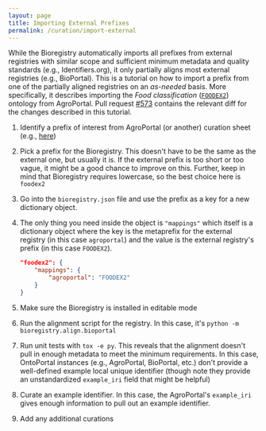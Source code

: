 ```yaml
---
layout: page
title: Importing External Prefixes
permalink: /curation/import-external
---
```

While the Bioregistry automatically imports all prefixes from external
registries with similar scope and sufficient minimum metadata and quality
standards (e.g., Identifiers.org), it only partially aligns most external
registries (e.g., BioPortal). This is a tutorial on how to import a prefix from
one of the partially aligned registries on an *as-needed* basis. More
specifically, it describes importing the _Food
classification_ ([`FOODEX2`](http://agroportal.lirmm.fr/ontologies/FOODEX2))
ontology from AgroPortal. Pull
request [#573](https://github.com/biopragmatics/bioregistry/pull/573) contains
the relevant diff for the changes described in this tutorial.

1. Identify a prefix of interest from AgroPortal (or another) curation
   sheet (e.g., [here](https://github.com/biopragmatics/bioregistry/blob/main/src/bioregistry/data/external/agroportal/curation.tsv))
2. Pick a prefix for the Bioregistry. This doesn't have to be the same as the
   external one, but usually it is. If the external prefix is too short or too
   vague, it might be a good chance to improve on this. Further, keep in mind
   that Bioregistry requires lowercase, so the best choice here is `foodex2`
3. Go into the `bioregistry.json` file and use the prefix as a key for a new
   dictionary object.
4. The only thing you need inside the object is `"mappings"` which itself is a
   dictionary object where the key is the metaprefix for the external registry
   (in this case `agroportal`) and the value is the external registry's prefix
   (in this case `FOODEX2`).

    ```json
    "foodex2": {
        "mappings": {
            "agroportal": "FOODEX2"
        }
    }
    ```
5. Make sure the Bioregistry is installed in editable mode
6. Run the alignment script for the registry. In this case,
   it's `python -m bioregistry.align.bioportal`
7. Run unit tests with `tox -e py`. This reveals that the alignment doesn't pull
   in enough metadata to meet the minimum requirements. In this case, OntoPortal
   instances (e.g., AgroPortal, BioPortal, etc.) don't provide a well-defined
   example local unique identifier (though note they provide an
   unstandardized `example_iri` field that might be helpful)
8. Curate an example identifier. In this case, the AgroPortal's `example_iri`
   gives enough information to pull out an example identifier.
9. Add any additional curations
